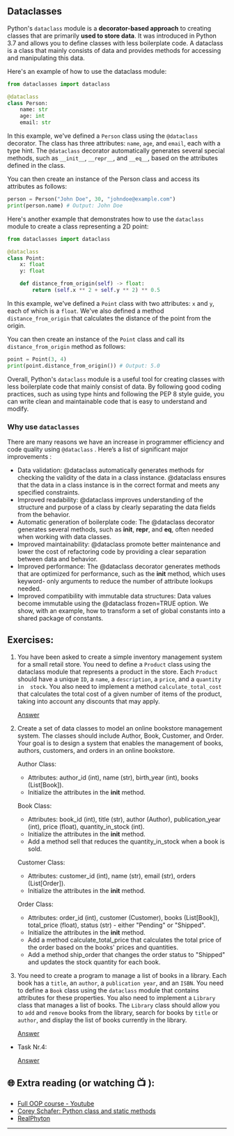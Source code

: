 ## Dataclasses

Python's `dataclass` module is a **decorator-based approach** to creating classes that are primarily **used to store data**. It was introduced in Python 3.7 and allows you to define classes with less boilerplate code. A dataclass is a class that mainly consists of data and provides methods for accessing and manipulating this data.

Here's an example of how to use the dataclass module:

```python
from dataclasses import dataclass

@dataclass
class Person:
    name: str
    age: int
    email: str
```

In this example, we've defined a `Person` class using the `@dataclass` decorator. The class has three attributes: `name`, `age`, and `email`, each with a type hint. The `@dataclass` decorator automatically generates several special methods, such as `__init__`, `__repr__`, and `__eq__`, based on the attributes defined in the class.

You can then create an instance of the Person class and access its attributes as follows:

```python
person = Person("John Doe", 30, "johndoe@example.com")
print(person.name) # Output: John Doe

```

Here's another example that demonstrates how to use the `dataclass` module to create a class representing a 2D point:

```python
from dataclasses import dataclass

@dataclass
class Point:
    x: float
    y: float

    def distance_from_origin(self) -> float:
        return (self.x ** 2 + self.y ** 2) ** 0.5

```

In this example, we've defined a `Point` class with two attributes: `x` and `y`, each of which is a `float`. We've also defined a method `distance_from_origin` that calculates the distance of the point from the origin.

You can then create an instance of the `Point` class and call its `distance_from_origin` method as follows:

```python
point = Point(3, 4)
print(point.distance_from_origin()) # Output: 5.0

```
Overall, Python's `dataclass` module is a useful tool for creating classes with less boilerplate code that mainly consist of data. By following good coding practices, such as using type hints and following the PEP 8 style guide, you can write clean and maintainable code that is easy to understand and modify.

### Why use `dataclasses`
There are many reasons we have an increase in programmer efficiency and code quality using `@dataclass` . Here’s a list of significant major improvements :
 - Data validation: @dataclass automatically generates methods for checking the validity of the data in a class instance. @dataclass ensures that the 
   data in a class instance is in the correct format and meets any specified constraints.
 - Improved readability: @dataclass improves understanding of the structure and purpose of a class by clearly separating the data fields from the 
   behavior.
 - Automatic generation of boilerplate code: The @dataclass decorator generates several methods, such as __init__, __repr__, and __eq__, often needed 
   when working with data classes.
 - Improved maintainability: @dataclass promote better maintenance and lower the cost of refactoring code by providing a clear separation between data 
   and behavior.
 - Improved performance: The @dataclass decorator generates methods that are optimized for performance, such as the __init__ method, which uses keyword- 
   only arguments to reduce the number of attribute lookups needed.
 - Improved compatibility with immutable data structures: Data values become immutable using the @dataclass frozen=TRUE option. We show, with an example, 
   how to transform a set of global constants into a shared package of constants.


## Exercises: 

1) You have been asked to create a simple inventory management system for a small retail store. You need to define a `Product` class using the dataclass 
   module that represents a product in the store. Each `Product` should have a unique `ID`, a `name`, a `description`, a `price`, and a `quantity in 
   stock`. You also need to implement a method `calculate_total_cost` that calculates the total cost of a given number of items of the product, taking 
   into account any discounts that may apply.

   [Answer](https://github.com/CodeAcademy-Online/python-new-material-level2/wiki/Z:-Exercise-answers.#task-nr-1-4) 

2) Create a set of data classes to model an online bookstore management system. The classes should include Author, Book, Customer, and Order. Your goal 
   is to design a system that enables the management of books, authors, customers, and orders in an online bookstore.

   Author Class:
    - Attributes: author_id (int), name (str), birth_year (int), books (List[Book]).
    - Initialize the attributes in the __init__ method.

   Book Class:
    - Attributes: book_id (int), title (str), author (Author), publication_year (int), price (float), quantity_in_stock (int).
    - Initialize the attributes in the __init__ method.
    - Add a method sell that reduces the quantity_in_stock when a book is sold.

   Customer Class:
    - Attributes: customer_id (int), name (str), email (str), orders (List[Order]).
    - Initialize the attributes in the __init__ method.
   
   Order Class:
    - Attributes: order_id (int), customer (Customer), books (List[Book]), total_price (float), status (str) - either "Pending" or "Shipped".
    - Initialize the attributes in the __init__ method.
    - Add a method calculate_total_price that calculates the total price of the order based on the books' prices and quantities.
    - Add a method ship_order that changes the order status to "Shipped" and updates the stock quantity for each book. 

3) You need to create a program to manage a list of books in a library. Each book has a `title`, an `author`, a `publication year`, and an `ISBN`. You 
   need to define a `Book` class using the `dataclass` module that contains attributes for these properties. You also need to implement a `Library` class 
   that manages a list of books. The `Library` class should allow you to `add` and `remove` books from the library, search for books by `title` or 
   `author`, and display the list of books currently in the library.

   [Answer](https://github.com/CodeAcademy-Online/python-new-material-level2/wiki/Z:-Exercise-answers.#task-nr-2-3) 

* Task Nr.4: 

  [Answer](https://github.com/CodeAcademy-Online/python-new-material-level2/wiki/Z:-Exercise-answers.#task-nr-4-2) 


## 🌐  Extra reading (or watching 📺 ):

* [Full OOP course - Youtube](https://www.youtube.com/watch?v=Ej_02ICOIgs)
* [Corey Schafer: Python class and static methods](https://www.youtube.com/watch?v=rq8cL2XMM5M&t)
* [RealPhyton](https://realpython.com/instance-class-and-static-methods-demystified/)
***